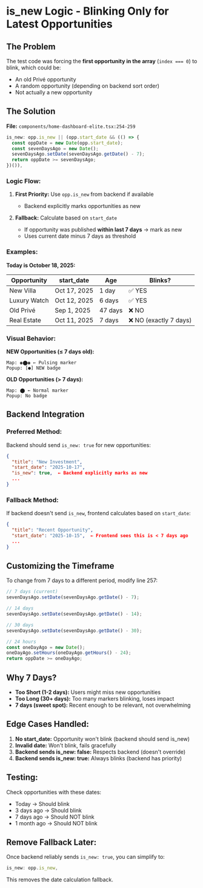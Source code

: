 # is_new Logic - Blinking Only for Latest Opportunities

## The Problem

The test code was forcing the **first opportunity in the array** (`index === 0`) to blink, which could be:
- An old Privé opportunity
- A random opportunity (depending on backend sort order)
- Not actually a new opportunity

## The Solution

**File:** `components/home-dashboard-elite.tsx:254-259`

```typescript
is_new: opp.is_new || (opp.start_date && (() => {
  const oppDate = new Date(opp.start_date);
  const sevenDaysAgo = new Date();
  sevenDaysAgo.setDate(sevenDaysAgo.getDate() - 7);
  return oppDate >= sevenDaysAgo;
})()),
```

### Logic Flow:

1. **First Priority:** Use `opp.is_new` from backend if available
   - Backend explicitly marks opportunities as new

2. **Fallback:** Calculate based on `start_date`
   - If opportunity was published **within last 7 days** → mark as new
   - Uses current date minus 7 days as threshold

### Examples:

**Today is October 18, 2025:**

| Opportunity | start_date | Age | Blinks? |
|------------|-----------|-----|---------|
| New Villa | Oct 17, 2025 | 1 day | ✅ YES |
| Luxury Watch | Oct 12, 2025 | 6 days | ✅ YES |
| Old Privé | Sep 1, 2025 | 47 days | ❌ NO |
| Real Estate | Oct 11, 2025 | 7 days | ❌ NO (exactly 7 days) |

### Visual Behavior:

**NEW Opportunities (≤ 7 days old):**
```
Map: ◉⬤◉ ← Pulsing marker
Popup: [●] NEW badge
```

**OLD Opportunities (> 7 days):**
```
Map: ⬤ ← Normal marker
Popup: No badge
```

## Backend Integration

### Preferred Method:
Backend should send `is_new: true` for new opportunities:

```json
{
  "title": "New Investment",
  "start_date": "2025-10-17",
  "is_new": true,  ← Backend explicitly marks as new
  ...
}
```

### Fallback Method:
If backend doesn't send `is_new`, frontend calculates based on `start_date`:

```json
{
  "title": "Recent Opportunity",
  "start_date": "2025-10-15",  ← Frontend sees this is < 7 days ago
  ...
}
```

## Customizing the Timeframe

To change from 7 days to a different period, modify line 257:

```typescript
// 7 days (current)
sevenDaysAgo.setDate(sevenDaysAgo.getDate() - 7);

// 14 days
sevenDaysAgo.setDate(sevenDaysAgo.getDate() - 14);

// 30 days
sevenDaysAgo.setDate(sevenDaysAgo.getDate() - 30);

// 24 hours
const oneDayAgo = new Date();
oneDayAgo.setHours(oneDayAgo.getHours() - 24);
return oppDate >= oneDayAgo;
```

## Why 7 Days?

- **Too Short (1-2 days):** Users might miss new opportunities
- **Too Long (30+ days):** Too many markers blinking, loses impact
- **7 days (sweet spot):** Recent enough to be relevant, not overwhelming

## Edge Cases Handled:

1. **No start_date:** Opportunity won't blink (backend should send is_new)
2. **Invalid date:** Won't blink, fails gracefully
3. **Backend sends is_new: false:** Respects backend (doesn't override)
4. **Backend sends is_new: true:** Always blinks (backend has priority)

## Testing:

Check opportunities with these dates:
- Today → Should blink
- 3 days ago → Should blink
- 7 days ago → Should NOT blink
- 1 month ago → Should NOT blink

## Remove Fallback Later:

Once backend reliably sends `is_new: true`, you can simplify to:

```typescript
is_new: opp.is_new,
```

This removes the date calculation fallback.
